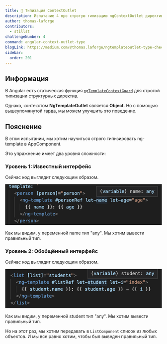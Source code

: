 ```yaml
---
title: 🔴 Типизация ContextOutlet
description: Испытание 4 про строгую типизацию ngContextOutlet директивы
author: thomas-laforge
contributors:
  - stillst
challengeNumber: 4
command: angular-context-outlet-type
blogLink: https://medium.com/@thomas.laforge/ngtemplateoutlet-type-checking-5d2dcb07a2c6
sidebar:
  order: 201
---
```


## Информация

В Angular есть статическая функция [`ngTemplateContextGuard`](https://angular.dev/guide/directives/structural-directives#improving-template-type-checking-for-custom-directives) для строгой типизации структурных директив.

Однако, контекстом **NgTemplateOutlet** является **Object**. Но с помощью вышеупомянутой гарда, мы можем улучшить это поведение.

## Пояснение

В этом испытании, мы хотим научиться строго типизировать ng-template в AppComponent.

Это упражнение имеет два уровня сложности:

### Уровень 1: Известный интерфейс

Сейчас код выглядит следующим образом.

![Unkown Person](../../../../../assets/4/unknown-person.png 'Unkown Person')

Как мы видим, у переменной name тип "any". Мы хотим вывести правильный тип.

### Уровень 2: Обобщённый интерфейс

Сейчас код выглядит следующим образом.

![Unkown Student](../../../../../assets/4/unknown-student.png 'Unkown Student')

Как мы видим, у переменной student тип "any". Мы хотим вывести правильный тип.

Но на этот раз, мы хотим передавать в `ListComponent` список из любых объектов. И мы все равно хотим, чтобы был выведен правильный тип.
